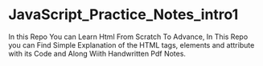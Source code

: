 # JavaScript_Practice_Notes_intro1
In this Repo You can Learn Html From Scratch To Advance, In This Repo you can Find Simple Explanation of the HTML tags, elements and attribute with its Code and Along Wiith Handwritten Pdf Notes.
